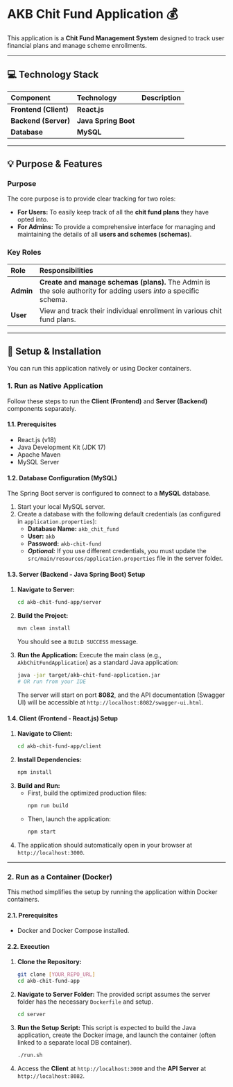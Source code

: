 # AKB Chit Fund Application 💰

This application is a **Chit Fund Management System** designed to track user financial plans and manage scheme enrollments.

-----

## 💻 Technology Stack

| Component | Technology | Description |
| :--- | :--- | :--- |
| **Frontend (Client)** | **React.js** |
| **Backend (Server)** | **Java Spring Boot** | 
| **Database** | **MySQL** | 
-----

## 💡 Purpose & Features

### Purpose

The core purpose is to provide clear tracking for two roles:

  * **For Users:** To easily keep track of all the **chit fund plans** they have opted into.
  * **For Admins:** To provide a comprehensive interface for managing and maintaining the details of all **users and schemes (schemas)**.

### Key Roles

| Role | Responsibilities |
| :--- | :--- |
| **Admin** | **Create and manage schemas (plans).** The Admin is the sole authority for adding users *into* a specific schema. |
| **User** | View and track their individual enrollment in various chit fund plans. |

-----

## 🚀 Setup & Installation

You can run this application natively or using Docker containers.

### 1\. Run as Native Application

Follow these steps to run the **Client (Frontend)** and **Server (Backend)** components separately.

#### 1.1. Prerequisites

  * React.js (v18)
  * Java Development Kit (JDK 17)
  * Apache Maven
  * MySQL Server

#### 1.2. Database Configuration (MySQL)

The Spring Boot server is configured to connect to a **MySQL** database.

1.  Start your local MySQL server.
2.  Create a database with the following default credentials (as configured in `application.properties`):
      * **Database Name:** `akb_chit_fund`
      * **User:** `akb`
      * **Password:** `akb-chit-fund`
      * ***Optional:*** If you use different credentials, you must update the `src/main/resources/application.properties` file in the server folder.

#### 1.3. Server (Backend - Java Spring Boot) Setup

1.  **Navigate to Server:**

    ```bash
    cd akb-chit-fund-app/server
    ```

2.  **Build the Project:**

    ```bash
    mvn clean install
    ```

    You should see a `BUILD SUCCESS` message.

3.  **Run the Application:**
    Execute the main class (e.g., `AkbChitFundApplication`) as a standard Java application:

    ```bash
    java -jar target/akb-chit-fund-application.jar 
    # OR run from your IDE
    ```

    The server will start on port **8082**, and the API documentation (Swagger UI) will be accessible at `http://localhost:8082/swagger-ui.html`.

#### 1.4. Client (Frontend - React.js) Setup

1.  **Navigate to Client:**
    ```bash
    cd akb-chit-fund-app/client
    ```
2.  **Install Dependencies:**
    ```bash
    npm install
    ```
3.  **Build and Run:**
      * First, build the optimized production files:
        ```bash
        npm run build
        ```
      * Then, launch the application:
        ```bash
        npm start
        ```
4.  The application should automatically open in your browser at `http://localhost:3000`.

-----

### 2\. Run as a Container (Docker)

This method simplifies the setup by running the application within Docker containers.

#### 2.1. Prerequisites

  * Docker and Docker Compose installed.

#### 2.2. Execution

1.  **Clone the Repository:**
    ```bash
    git clone [YOUR_REPO_URL]
    cd akb-chit-fund-app
    ```
2.  **Navigate to Server Folder:**
    The provided script assumes the server folder has the necessary `Dockerfile` and setup.
    ```bash
    cd server
    ```
3.  **Run the Setup Script:**
    This script is expected to build the Java application, create the Docker image, and launch the container (often linked to a separate local DB container).
    ```bash
    ./run.sh
    ```
4.  Access the **Client** at `http://localhost:3000` and the **API Server** at `http://localhost:8082`.